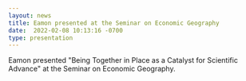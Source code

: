```yaml
---
layout: news
title: Eamon presented at the Seminar on Economic Geography
date:  2022-02-08 10:13:16 -0700
type: presentation
---
```


Eamon presented "Being Together in Place as a Catalyst for Scientific Advance" at the Seminar on Economic Geography.